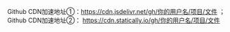 Github CDN加速地址①：https://cdn.jsdelivr.net/gh/你的用户名/项目/文件 ；
Github CDN加速地址②： https://cdn.statically.io/gh/你的用户名/项目/文件
